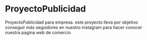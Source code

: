 # ProyectoPublicidad
ProyectoPublicidad para empresa.
este proyecto lleva por objetivo conseguir más seguidores en nuestro instagram para hacer conocer nuestra pagina web de comercio

